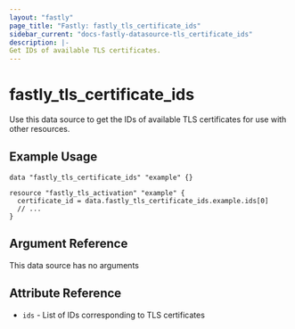 ```yaml
---
layout: "fastly"
page_title: "Fastly: fastly_tls_certificate_ids"
sidebar_current: "docs-fastly-datasource-tls_certificate_ids"
description: |-
Get IDs of available TLS certificates.
---
```


# fastly_tls_certificate_ids

Use this data source to get the IDs of available TLS certificates for use with other resources.

## Example Usage

```hcl
data "fastly_tls_certificate_ids" "example" {}

resource "fastly_tls_activation" "example" {
  certificate_id = data.fastly_tls_certificate_ids.example.ids[0]
  // ...
}
```

## Argument Reference

This data source has no arguments

## Attribute Reference

* `ids` - List of IDs corresponding to TLS certificates
